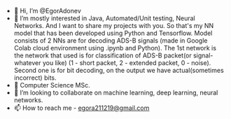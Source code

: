 - 👋 Hi, I’m @EgorAdonev
- 👀 I’m mostly interested in Java, Automated/Unit testing, Neural Networks. And I want to share my projects with you.
So that's my NN model that has been developed using Python and Tensorflow. Model consists of 2 NNs are for decoding ADS-B signals (made in Google Colab cloud environment using .ipynb and Python).
The 1st network is the network that used is for classification of ADS-B packet(or signal-whatever you like) (1 - short packet, 2 - extended packet, 0 - noise).
Second one is for bit decoding, on the output we have actual(sometimes incorrect) bits.
- 🌱 Computer Science MSc.
- 💞️ I’m looking to collaborate on machine learning, deep learning, neural networks.
- 📫 How to reach me - egora211219@gmail.com

<!---
EgorAdonev/EgorAdonev is a ✨ special ✨ repository because its `README.md` (this file) appears on your GitHub profile.
You can click the Preview link to take a look at your changes.
--->
